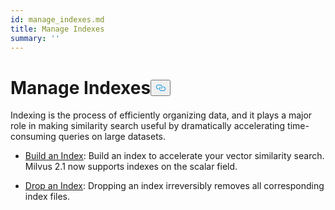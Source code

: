```yaml
---
id: manage_indexes.md
title: Manage Indexes
summary: ''
---
```

<h1 id="Manage-Indexes" class="common-anchor-header">Manage Indexes<button data-href="#Manage-Indexes" class="anchor-icon" translate="no">
      <svg translate="no"
        aria-hidden="true"
        focusable="false"
        height="20"
        version="1.1"
        viewBox="0 0 16 16"
        width="16"
      >
        <path
          fill="#0092E4"
          fill-rule="evenodd"
          d="M4 9h1v1H4c-1.5 0-3-1.69-3-3.5S2.55 3 4 3h4c1.45 0 3 1.69 3 3.5 0 1.41-.91 2.72-2 3.25V8.59c.58-.45 1-1.27 1-2.09C10 5.22 8.98 4 8 4H4c-.98 0-2 1.22-2 2.5S3 9 4 9zm9-3h-1v1h1c1 0 2 1.22 2 2.5S13.98 12 13 12H9c-.98 0-2-1.22-2-2.5 0-.83.42-1.64 1-2.09V6.25c-1.09.53-2 1.84-2 3.25C6 11.31 7.55 13 9 13h4c1.45 0 3-1.69 3-3.5S14.5 6 13 6z"
        ></path>
      </svg>
    </button></h1><p>Indexing is the process of efficiently organizing data, and it plays a major role in making similarity search useful by dramatically accelerating time-consuming queries on large datasets.</p>
<ul>
<li><p><a href="/docs/it/build_index.md">Build an Index</a>: Build an index to accelerate your vector similarity search. Milvus 2.1 now supports indexes on the scalar field.</p></li>
<li><p><a href="/docs/it/drop_index.md">Drop an Index</a>: Dropping an index irreversibly removes all corresponding index files.</p></li>
</ul>

